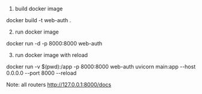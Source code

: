 1) build docker image

docker build -t web-auth .  

2) run docker image

docker run -d -p 8000:8000 web-auth 

3) run docker image with reload


docker run -v $(pwd):/app -p 8000:8000 web-auth uvicorn main:app --host 0.0.0.0 --port 8000 --reload


Note:
all routers
http://127.0.0.1:8000/docs